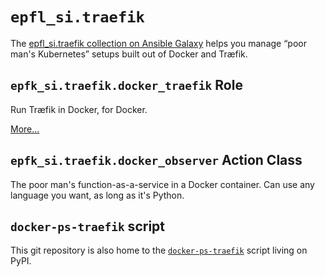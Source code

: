 # `epfl_si.traefik`

The [epfl_si.traefik collection on Ansible
Galaxy](https://galaxy.ansible.com/epfl_si/traefik) helps you manage
“poor man's Kubernetes” setups built out of Docker and Træfik.

## `epfk_si.traefik.docker_traefik` Role

Run Træfik in Docker, for Docker.

[More...](roles/docker_traefik/README.md)

## `epfk_si.traefik.docker_observer` Action Class

The poor man's function-as-a-service in a Docker container. Can use
any language you want, as long as it's Python.

## `docker-ps-traefik` script

This git repository is also home to the
[`docker-ps-traefik`](https://pypi.org/project/docker_ps_traefik/)
script living on PyPI.
